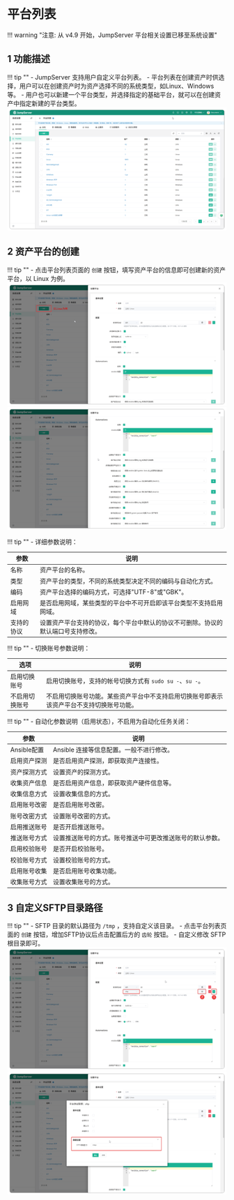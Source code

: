 # 平台列表

!!! warning "注意: 从 v4.9 开始，JumpServer 平台相关设置已移至系统设置"

## 1 功能描述
!!! tip ""
	- JumpServer 支持用户自定义平台列表。
	- 平台列表在创建资产时供选择，用户可以在创建资产时为资产选择不同的系统类型，如Linux、Windows 等。
	- 用户也可以新建一个平台类型，并选择指定的基础平台，就可以在创建资产中指定新建的平台类型。
![V4_platforms_1](../../../img/V4_platforms_1.png)
## 2 资产平台的创建
!!! tip ""
	- 点击平台列表页面的 `创建` 按钮，填写资产平台的信息即可创建新的资产平台，以 Linux 为例。
![V4_platforms_2](../../../img/V4_platforms_2.png)
![V4_platforms_3](../../../img/V4_platforms_3.png)


!!! tip ""
	- 详细参数说明：
	
| 参数       | 说明                                                                 |
|------------|----------------------------------------------------------------------|
| 名称       | 资产平台的名称。                                                     |
| 类型       | 资产平台的类型，不同的系统类型决定不同的编码与自动化方式。             |
| 编码       | 资产平台选择的编码方式，可选择"UTF-8"或"GBK"。                         |
| 启用网域    | 是否启用网域，某些类型的平台中不可开启即该平台类型不支持启用网域。       |
| 支持的协议  | 设置资产平台支持的协议，每个平台中默认的协议不可删除。协议的默认端口号支持修改。 |
    
!!! tip ""
	- 切换账号参数说明：
	
| 选项 | 说明 |
|------|------|
| 启用切换账号 | 启用切换账号，支持的帐号切换方式有 `sudo su -`、`su -`。 |
| 不启用切换账号 | 不启用切换账号功能。某些资产平台中不支持启用切换账号即表示该资产平台不支持切换账号功能。 |
    
    
!!! tip ""
	- 自动化参数说明（启用状态），不启用为自动化任务关闭：
	
| 参数 | 说明 |
|------|------|
| Ansible配置 | Ansible 连接等信息配置。一般不进行修改。 |
| 启用资产探测 | 是否启用资产探测，即获取资产连接性。 |
| 资产探测方式 | 设置资产的探测方式。 |
| 收集资产信息 | 是否启用资产信息，即获取资产硬件信息等。 |
| 收集信息方式 | 设置收集信息的方式。 |
| 启用账号改密 | 是否启用账号改密。 |
| 账号改密方式 | 设置账号改密的方式。 |
| 启用推送账号 | 是否开启推送账号。 |
| 推送账号方式 | 设置推送账号的方式。账号推送中可更改推送账号的默认参数。 |
| 启用校验账号 | 是否开启校验账号。 |
| 校验账号方式 | 设置校验账号的方式。 |
| 启用账号收集 | 是否启用账号收集功能。 |
| 收集账号方式 | 设置收集账号的方式。 |
    
    
## 3 自定义SFTP目录路径
!!! tip ""
	- SFTP 目录的默认路径为 `/tmp` ，支持自定义该目录。
	- 点击平台列表页面的 `创建` 按钮，增加SFTP协议后点击配置后方的 `齿轮` 按钮。
	- 自定义修改 SFTP 根目录即可。
![V4_platforms_4](../../../img/V4_platforms_4.png)
![V4_platforms_5](../../../img/V4_platforms_5.png)